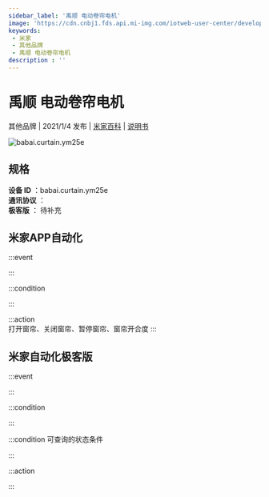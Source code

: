 ```yaml
---
sidebar_label: '禹顺 电动卷帘电机'
image: 'https://cdn.cnbj1.fds.api.mi-img.com/iotweb-user-center/developer_1679047809518noWlm1IF.png?GalaxyAccessKeyId=AKVGLQWBOVIRQ3XLEW&Expires=9223372036854775807&Signature=zNT5OqtcIWvw6dKp3sJMij1scLw='
keywords: 
 - 米家
 - 其他品牌
 - 禹顺 电动卷帘电机
description : ''
---
```

# 禹顺 电动卷帘电机

其他品牌 | 2021/1/4 发布 | [米家百科](https://home.mi.com/webapp/content/baike/product/index.html?model=babai.curtain.ym25e) | [说明书](https://home.mi.com/views/introduction.html?model=babai.curtain.ym25e&region=cn)

![babai.curtain.ym25e](https://cdn.cnbj1.fds.api.mi-img.com/iotweb-user-center/developer_1679047809518noWlm1IF.png?GalaxyAccessKeyId=AKVGLQWBOVIRQ3XLEW&Expires=9223372036854775807&Signature=zNT5OqtcIWvw6dKp3sJMij1scLw=)

## 规格  
> 
**设备 ID** ：babai.curtain.ym25e  
**通讯协议** ：  
**极客版**  ： 待补充 


## 米家APP自动化  

:::event  

:::

:::condition  

:::

:::action   
打开窗帘、关闭窗帘、暂停窗帘、窗帘开合度
:::

## 米家自动化极客版  

:::event  

:::

:::condition  

:::

:::condition 可查询的状态条件  

:::

:::action  

:::

        
